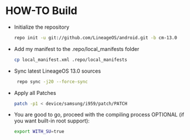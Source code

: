 # HOW-TO Build
* Initialize the repository
   
   ```sh
   repo init -u git://github.com/LineageOS/android.git -b cm-13.0
* Add my manifest to the .repo/local_manifests folder
   
   
   ```sh
   cp local_manifest.xml .repo/local_manifests
* Sync latest LineageOS 13.0 sources
  
  
  ```sh
   repo sync -j20 --force-sync
* Apply all Patches
   
   
   ```sh
   patch -p1 < device/samsung/i959/patch/PATCH
* You are good to go, proceed with the compiling process
OPTIONAL (if you want built-in root support):
   
   
   ```sh
   export WITH_SU=true

